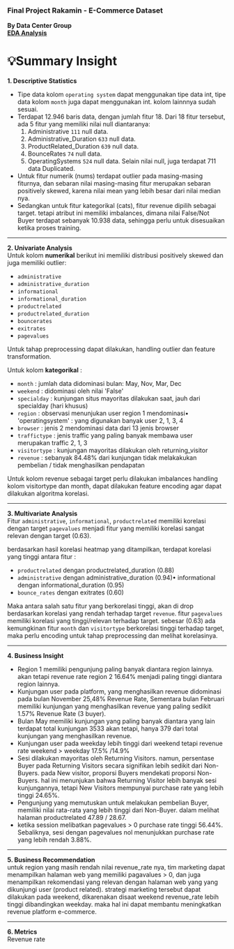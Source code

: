 ### Final Project Rakamin - E-Commerce Dataset 
<b>By Data Center Group</b><br>
[**EDA Analysis**](https://github.com/Adhete/final_project_rakamin/blob/main/finpro_ecommere_data%20center.ipynb "EDA Analysis")
# 💡Summary Insight
**1. Descriptive Statistics**
- Tipe data kolom `operating system` dapat menggunakan tipe data int,
tipe data kolom `month` juga dapat menggunakan int. kolom lainnnya sudah sesuai.
- Terdapat 12.946 baris data, dengan jumlah fitur 18. Dari 18 fitur tersebut, ada 5 fitur yang memiliki nilai null diantaranya:
	1. Administrative `111` null data.
	2. Administrative_Duration `633` null data.
	3. ProductRelated_Duration `639` null data.
	4. BounceRates `74` null data.
	5. OperatingSystems `524` null data.
Selain nilai null, juga terdapat 711 data Duplicated.
- Untuk fitur numerik (nums) terdapat outlier pada masing-masing fiturnya, dan sebaran nilai masing-masing fitur merupakan sebaran positively skewed, karena nilai mean yang lebih besar dari nilai median nya.
- Sedangkan untuk fitur kategorikal (cats), fitur revenue dipilih sebagai target. tetapi atribut ini memiliki imbalances, dimana nilai False/Not Buyer terdapat sebanyak 10.938 data, sehingga perlu untuk disesuaikan ketika proses training.

------------
**2. Univariate Analysis**<br>
Untuk kolom **numerikal** berikut ini memiliki distribusi positively skewed
dan juga memiliki outlier:
- `administrative`
- `administrative_duration`
- `informational`
- `informational_duration`
- `productrelated`
- `productrelated_duration`
- `bouncerates`
- `exitrates`
- `pagevalues`

Untuk tahap preprocessing dapat dilakukan, handling outlier dan feature
transformation.

Untuk kolom **kategorikal** :
- `month` : jumlah data didominasi bulan: May, Nov, Mar, Dec
- `weekend` : didominasi oleh nilai 'False'
- `specialday` : kunjungan situs mayoritas dilakukan saat, jauh dari specialday (hari khusus)
- `region` : observasi menunjukan user region 1 mendominasi• 'operatingsystem' : yang digunakan banyak user 2, 1, 3, 4
- `browser` : jenis 2 mendominasi data dari 13 jenis browser
- `traffictype` : jenis traffic yang paling banyak membawa user
merupakan traffic 2, 1, 3
- `visitortype` : kunjungan mayoritas dilakukan oleh
returning_visitor
- `revenue` : sebanyak 84.48% dari kunjungan tidak melakakukan
pembelian / tidak menghasilkan pendapatan

Untuk kolom revenue sebagai target perlu dilakukan imbalances handling kolom visitortype dan month, dapat dilakukan feature encoding agar dapat dilakukan algoritma korelasi.

------------

**3. Multivariate Analysis**<br>
Fitur `administrative`, `informational`, `productrelated` memiliki korelasi dengan target `pagevalues` menjadi fitur yang memiliki korelasi sangat relevan dengan target (0.63).

berdasarkan hasil korelasi heatmap yang ditampilkan, terdapat korelasi
yang tinggi antara fitur :
- `productrelated` dengan productrelated_duration (0.88)
- `administrative` dengan administrative_duration (0.94)• informational dengan informational_duration (0.95)
- `bounce_rates` dengan exitrates (0.60)

Maka antara salah satu fitur yang berkorelasi tinggi, akan di drop berdasarkan korelasi yang rendah terhadap target `revenue`. fitur `pagevalues` memiliki korelasi yang tinggi/relevan terhadap target. sebesar (0.63) ada kemungkinan fitur `month` dan `visitortype` berkorelasi tinggi terhadap target, maka perlu encoding untuk tahap preprocessing dan melihat korelasinya.

------------

**4. Business Insight**
- Region 1 memiliki pengunjung paling banyak diantara region lainnya. akan tetapi revenue rate region 2 16.64% menjadi paling tinggi diantara region lainnya.
- Kunjungan user pada platform, yang menghasilkan revenue didominasi pada bulan November 25,48% Revenue Rate, Sementara bulan Februari memiliki kunjungan yang menghasilkan revenue yang paling sedikit 1.57% Revenue Rate (3 buyer).
- Bulan May memiliki kunjungan yang paling banyak diantara yang lain terdapat total kunjungan 3533 akan tetapi, hanya 379 dari total kunjungan yang menghasilkan revenue.
- Kunjungan user pada weekday lebih tinggi dari weekend tetapi revenue rate weekend > weekday 17.5% /14.9%
- Sesi dilakukan mayoritas oleh Returning Visitors. namun, persentase Buyer pada Returning Visitors secara signifikan lebih sedikit dari Non-Buyers. pada New visitor, proporsi Buyers mendekati proporsi Non-Buyers. hal ini menunjukan bahwa Returning Visitor lebih banyak sesi kunjungannya, tetapi New Visitors mempunyai purchase rate yang lebih tinggi 24.65%.
- Pengunjung yang memutuskan untuk melakukan pembelian Buyer, memiliki nilai rata-rata yang lebih tinggi dari Non-Buyer. dalam melihat halaman productrelated 47.89 / 28.67.
- ketika session melibatkan pagevalues > 0 purchase rate tinggi 56.44%. Sebaliknya, sesi dengan pagevalues nol menunjukkan purchase rate yang lebih rendah 3.88%.


------------
**5. Business Recommendation**<br>
untuk region yang masih rendah nilai revenue_rate nya, tim marketing dapat menampilkan halaman web yang memiliki pagavalues > 0, dan juga menampilkan rekomendasi yang relevan dengan halaman web yang yang dikunjungi user (product related). strategi marketing tersebut dapat dilakukan pada weekend, dikarenakan disaat weekend revenue_rate lebih tinggi dibandingkan weekday. maka hal ini dapat membantu meningkatkan revenue platform e-commerce.


------------


**6. Metrics**<br>
Revenue rate


